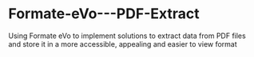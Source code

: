# Formate-eVo---PDF-Extract

Using Formate eVo to implement solutions to extract data from PDF files and store it in a more accessible, appealing and easier to view format
